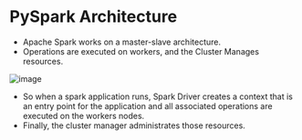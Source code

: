 # PySpark Architecture

- Apache Spark works on a master-slave architecture.
- Operations are executed on workers, and the Cluster Manages resources.

![image](https://github.com/ShubhamJagtap2000/Python-Spark/assets/63872951/d5823743-26f4-4706-a092-b37443ab76c1)

- So when a spark application runs, Spark Driver creates a context that is an entry point for the application and all associated operations are executed on the workers nodes.
- Finally, the cluster manager administrates those resources.
